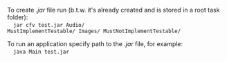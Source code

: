 To create <em>.jar</em> file run (b.t.w. it's already created and is stored in a root task folder):<br>
&emsp;<code>jar cfv test.jar Audio/ MustImplementTestable/ Images/ MustNotImplementTestable/</code>

To run an application specify path to the <em>.jar</em> file, for example:<br>
&emsp;<code>java Main test.jar</code> 
